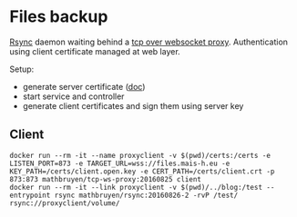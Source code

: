 # Files backup

[Rsync](https://rsync.samba.org/) daemon waiting behind a [tcp over websocket proxy](../tcp-ws-proxy/). Authentication using client certificate managed at web layer.

Setup:

* generate server certificate ([doc](../tcp-ws-proxy/))
* start service and controller
* generate client certificates and sign them using server key

## Client

```
docker run --rm -it --name proxyclient -v $(pwd)/certs:/certs -e LISTEN_PORT=873 -e TARGET_URL=wss://files.mais-h.eu -e KEY_PATH=/certs/client.open.key -e CERT_PATH=/certs/client.crt -p 873:873 mathbruyen/tcp-ws-proxy:20160825 client
docker run --rm -it --link proxyclient -v $(pwd)/../blog:/test --entrypoint rsync mathbruyen/rsync:20160826-2 -rvP /test/ rsync://proxyclient/volume/
```
